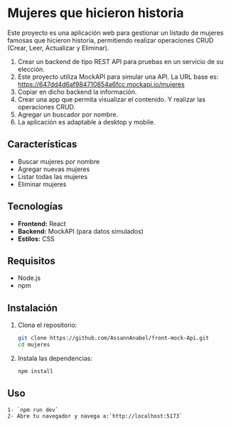
# Mujeres que hicieron historia

Este proyecto es una aplicación web para gestionar un listado de mujeres famosas que hicieron historia, permitiendo realizar operaciones CRUD (Crear, Leer, Actualizar y Eliminar).
1.  Crear un backend de tipo REST API para pruebas en un servicio de su elección.
2. Este proyecto utiliza MockAPI para simular una API. La URL base es: https://647dd4d6af984710854a6fcc.mockapi.io/mujeres
3.  Copiar en dicho backend la información.
4.  Crear una app que permita visualizar el contenido. Y realizar las operaciones CRUD.
5.  Agregar un buscador por nombre.
6.  La aplicación es adaptable a desktop y mobile.

## Características

- Buscar mujeres por nombre
- Agregar nuevas mujeres
- Listar todas las mujeres
- Eliminar mujeres

## Tecnologías

- **Frontend:** React
- **Backend:** MockAPI (para datos simulados)
- **Estilos:** CSS

## Requisitos

- Node.js
- npm 

## Instalación

1. Clona el repositorio:
    ```bash
    git clone https://github.com/AssannAnabel/front-mock-Api.git
    cd mujeres
    ```

2. Instala las dependencias:
    ```bash
    npm install
    ```
  ## Uso
	1- `npm run dev`
	2- Abre tu navegador y navega a:`http://localhost:5173`


